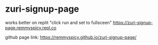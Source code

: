 # zuri-signup-page

works better on replit "click run and set to fullsceen"
https://zuri-signup-page.remmyspicy.repl.co


github page link:  https://remmyspicy.github.io/zuri-signup-page/
